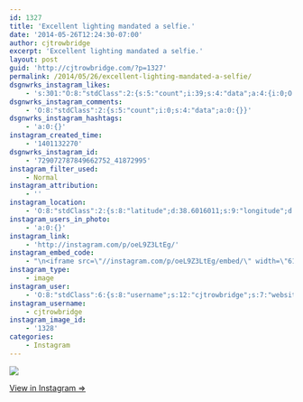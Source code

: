 ```yaml
---
id: 1327
title: 'Excellent lighting mandated a selfie.'
date: '2014-05-26T12:24:30-07:00'
author: cjtrowbridge
excerpt: 'Excellent lighting mandated a selfie.'
layout: post
guid: 'http://cjtrowbridge.com/?p=1327'
permalink: /2014/05/26/excellent-lighting-mandated-a-selfie/
dsgnwrks_instagram_likes:
    - 's:301:"O:8:"stdClass":2:{s:5:"count";i:39;s:4:"data";a:4:{i:0;O:8:"stdClass":4:{s:8:"username";s:11:"pauli_walli";s:15:"profile_picture";s:106:"https://igcdn-photos-h-a.akamaihd.net/hphotos-ak-xpa1/t51.2885-19/10488581_249977358543807_885515775_a.jpg";s:2:"id";s:9:"420976056";s:9:"full_name";s:25:"Паша ";'
dsgnwrks_instagram_comments:
    - 'O:8:"stdClass":2:{s:5:"count";i:0;s:4:"data";a:0:{}}'
dsgnwrks_instagram_hashtags:
    - 'a:0:{}'
instagram_created_time:
    - '1401132270'
dsgnwrks_instagram_id:
    - '729072787849662752_41872995'
instagram_filter_used:
    - Normal
instagram_attribution:
    - ''
instagram_location:
    - 'O:8:"stdClass":2:{s:8:"latitude";d:38.6016011;s:9:"longitude";d:-121.4276853;}'
instagram_users_in_photo:
    - 'a:0:{}'
instagram_link:
    - 'http://instagram.com/p/oeL9Z3LtEg/'
instagram_embed_code:
    - "\n<iframe src=\"//instagram.com/p/oeL9Z3LtEg/embed/\" width=\"612\" height=\"710\" frameborder=\"0\" scrolling=\"no\" allowtransparency=\"true\"></iframe>\n"
instagram_type:
    - image
instagram_user:
    - 'O:8:"stdClass":6:{s:8:"username";s:12:"cjtrowbridge";s:7:"website";s:0:"";s:15:"profile_picture";s:103:"https://igcdn-photos-f-a.akamaihd.net/hphotos-ak-xpa1/t51.2885-19/925559_452430704897917_67836701_a.jpg";s:9:"full_name";s:13:"CJ Trowbridge";s:3:"bio";s:0:"";s:2:"id";s:8:"41872995";}'
instagram_username:
    - cjtrowbridge
instagram_image_id:
    - '1328'
categories:
    - Instagram
---
```


[![](http://blog.cjtrowbridge.com/wp-content/uploads/2014/05/10401773_1488250198073539_165114104_n.jpg)](http://instagram.com/p/oeL9Z3LtEg/)

[View in Instagram ⇒](http://instagram.com/p/oeL9Z3LtEg/)